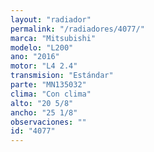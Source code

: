 ```yaml
---
layout: "radiador"
permalink: "/radiadores/4077/"
marca: "Mitsubishi"
modelo: "L200"
ano: "2016"
motor: "L4 2.4"
transmision: "Estándar"
parte: "MN135032"
clima: "Con clima"
alto: "20 5/8"
ancho: "25 1/8"
observaciones: ""
id: "4077"
---
```


